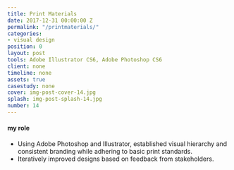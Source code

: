 ```yaml
---
title: Print Materials
date: 2017-12-31 00:00:00 Z
permalink: "/printmaterials/"
categories:
- visual design
position: 0
layout: post
tools: Adobe Illustrator CS6, Adobe Photoshop CS6
client: none
timeline: none
assets: true
casestudy: none
cover: img-post-cover-14.jpg
splash: img-post-splash-14.jpg
number: 14
---
```


<h4 class="heading heading--regular heading--emphasize post__heading--stacked">my role</h4>
<div class="marker-post-heading"></div>
<ul>
	<li>Using Adobe Photoshop and Illustrator, established visual hierarchy and consistent branding while adhering to basic print standards.</li>
	<li>Iteratively improved designs based on feedback from stakeholders.</li>
</ul>
